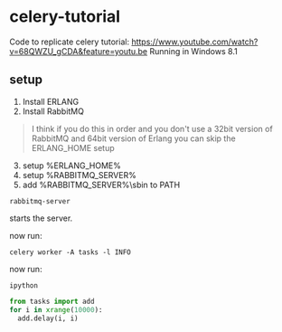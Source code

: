 celery-tutorial
===============

Code to replicate celery tutorial: https://www.youtube.com/watch?v=68QWZU_gCDA&feature=youtu.be
Running in Windows 8.1

setup
-----

1. Install ERLANG
2. Install RabbitMQ
>I think if you do this in order and you don't use a 32bit version of RabbitMQ and 64bit version of Erlang you can skip the ERLANG_HOME setup
3. setup %ERLANG_HOME%
4. setup %RABBITMQ_SERVER%
5. add %RABBITMQ_SERVER%\sbin to PATH

```dos
rabbitmq-server
```

starts the server.

now run:

```dos
celery worker -A tasks -l INFO
```

now run:

```dos
ipython
```

```python
from tasks import add
for i in xrange(10000):
  add.delay(i, i)
```
